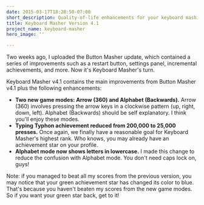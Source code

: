 ```yaml
---
date: 2015-03-17T18:28:50-07:00
short_description: Quality-of-life enhancements for your keyboard mashing enjoyment.
title: Keyboard Masher Version 4.1
project_name: keyboard-masher
hero_image: ''

---
```

Two weeks ago, I uploaded the Button Masher update, which contained a series of improvements such as a restart button, settings panel, incremental achievements, and more. Now it's Keyboard Masher's turn.

Keyboard Masher v4.1 contains the main improvements from Button Masher v4.1 plus the following enhancements:

* **Two new game modes: Arrow (360) and Alphabet (Backwards).** Arrow (360) involves pressing the arrow keys in a clockwise pattern (up, right, down, left). Alphabet (Backwards) should be self explanatory. I think you'll enjoy these modes.
* **Typing Typhon achievement reduced from 200,000 to 25,000 presses.** Once again, we finally have a reasonable goal for Keyboard Masher's highest rank. Who knows, you may already have an achievement star on your profile.
* **Alphabet mode now shows letters in lowercase.** I made this change to reduce the confusion with Alphabet mode. You don't need caps lock on, guys!

Note: if you managed to beat all my scores from the previous version, you may notice that your green achievement star has changed its color to blue. That's because you haven't beaten my scores from the new game modes. So if you want your green star back, get to it!